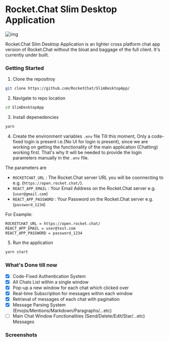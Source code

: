 # Rocket.Chat Slim Desktop Application
![img](https://raw.githubusercontent.com/RocketChat/Rocket.Chat.Artwork/master/Logos/2020/png/logo-horizontal-red.png)

Rocket.Chat Slim Desktop Application is an lighter cross platform chat app version of Rocket.Chat without the bloat and baggage of the full client. It's currently under built.

### Getting Started

1. Clone the repositroy
```sh
git clone https://github.com/RocketChat/SlimDesktopApp/
```

2. Navigate to repo location
```sh
cd SlimDesktopApp
```

3. Install depenedencies
```sh
yarn
```

4. Create the environment variables `.env` file
Till this moment, Only a code-fixed login is present i.e.(No UI for login is present), since we are working on getting the functionality of the main application (Chatting) working first.
That's why It will be needed to provide the login parameters manually in the `.env` file.

The parameters are
- `ROCKETCHAT_URL` : The Rocket.Chat server URL you will be coonnecting to e.g. (`https://open.rocket.chat/`).
- `REACT_APP_EMAIL` : Your Email Address on the Rocket.Chat server e.g. (`user@gmail.com`)
- `REACT_APP_PASSWORD` : Your Password on the Rocket.Chat server e.g. (`password_1234`)

For Example:
```sh
ROCKETCHAT_URL = https://open.rocket.chat/
REACT_APP_EMAIL = user@test.com
REACT_APP_PASSWORD = password_1234
```

5. Run the application
```sh
yarn start
```

### What's Done till now
- [x] Code-Fixed Authentication System
- [x] All Chats List within a single window
- [x] Pop-up a new window for each chat which clicked over
- [x] Real-time Subscription for messages within each window
- [x] Retrieval of messages of each chat with pagination
- [x] Message Parsing System (Emojis/Mentions/Markdown/Paragraphs/...etc)
- [ ] Main Chat Window Functionalities (Send/Delete/Edit/Star/...etc) Messages

### Screenshots
